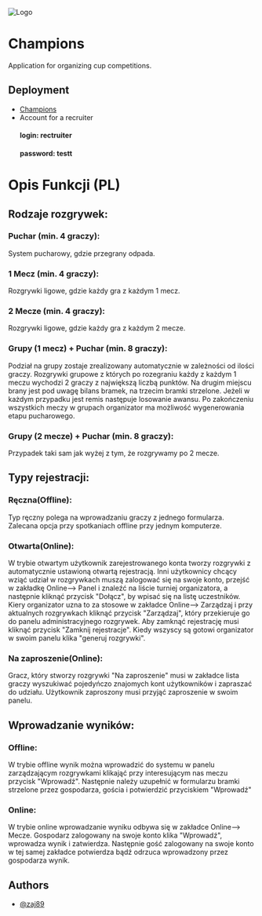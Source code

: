 
![Logo](http://champions.pythonanywhere.com/static/assets/favicon.ico)


# Champions 

Application for organizing cup competitions.



## Deployment


- [Champions](https://champions.pythonanywhere.com)
- Account for a recruiter
    #### login: rectruiter
    #### password: testt
# Opis Funkcji (PL)
## Rodzaje rozgrywek:
### Puchar (min. 4 graczy):

System pucharowy, gdzie przegrany odpada.

### 1 Mecz (min. 4 graczy):
Rozgrywki ligowe, gdzie każdy gra z każdym 1 mecz.

### 2 Mecze (min. 4 graczy):
Rozgrywki ligowe, gdzie każdy gra z każdym 2 mecze.


### Grupy (1 mecz) + Puchar (min. 8 graczy):
Podział na grupy zostaje zrealizowany automatycznie w zależności od ilości graczy. Rozgrywki grupowe z których po rozegraniu każdy z każdym 1 meczu wychodzi 2 graczy z największą liczbą punktów. Na drugim miejscu brany jest pod uwagę bilans bramek, na trzecim bramki strzelone. Jeżeli w każdym przypadku jest remis następuje losowanie awansu. Po zakończeniu wszystkich meczy w grupach organizator ma możliwość wygenerowania etapu pucharowego.


### Grupy (2 mecze) + Puchar (min. 8 graczy):
Przypadek taki sam jak wyżej z tym, że rozgrywamy po 2 mecze.

## Typy rejestracji:

### Ręczna(Offline):
Typ ręczny polega na wprowadzaniu graczy z jednego formularza. Zalecana opcja przy spotkaniach offline przy jednym komputerze.

### Otwarta(Online):
W trybie otwartym użytkownik zarejestrowanego konta tworzy rozgrywki z automatycznie ustawioną otwartą rejestracją. Inni użytkownicy chcący wziąć udział w rozgrywkach muszą zalogować się na swoje konto, przejść w zakładkę Online--> Panel i znaleźć na liście turniej organizatora, a następnie kliknąć przycisk "Dołącz", by wpisać się na listę uczestników. Kiery organizator uzna to za stosowe w zakładce Online--> Zarządzaj i przy aktualnych rozgrywkach kliknąć przycisk "Zarządzaj", który przekieruje go do panelu administracyjnego rozgrywek. Aby zamknąć rejestrację musi kliknąć przycisk "Zamknij rejestracje". Kiedy wszyscy są gotowi organizator w swoim panelu klika "generuj rozgrywki".

### Na zaproszenie(Online):
Gracz, który stworzy rozgrywki "Na zaproszenie" musi w zakładce lista graczy wyszukiwać pojedyńczo znajomych kont użytkowników i zapraszać do udziału. Użytkownik zaproszony musi przyjąć zaproszenie w swoim panelu.


## Wprowadzanie wyników:
### Offline:
W trybie offline wynik można wprowadzić do systemu w panelu zarządzającym rozgrywkami klikająć przy interesującym nas meczu przycisk "Wprowadź". Następnie należy uzupełnić w formularzu bramki strzelone przez gospodarza, gościa i potwierdzić przyciskiem "Wprowadź"

### Online:
W trybie online wprowadzanie wyniku odbywa się w zakładce Online--> Mecze. Gospodarz zalogowany na swoje konto klika "Wprowadź", wprowadza wynik i zatwierdza. Następnie gość zalogowany na swoje konto w tej samej zakładce potwierdza bądź odrzuca wprowadzony przez gospodarza wynik.
## Authors

- [@zaj89](https://www.github.com/zaj89)

